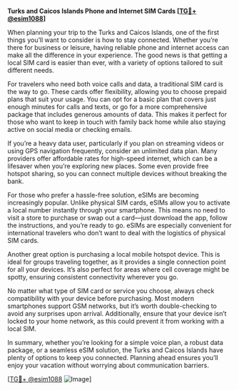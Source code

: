 **Turks and Caicos Islands Phone and Internet SIM Cards [[TG💪+ @esim1088](https://t.me/s/esim1088)]**

When planning your trip to the Turks and Caicos Islands, one of the first things you’ll want to consider is how to stay connected. Whether you’re there for business or leisure, having reliable phone and internet access can make all the difference in your experience. The good news is that getting a local SIM card is easier than ever, with a variety of options tailored to suit different needs.

For travelers who need both voice calls and data, a traditional SIM card is the way to go. These cards offer flexibility, allowing you to choose prepaid plans that suit your usage. You can opt for a basic plan that covers just enough minutes for calls and texts, or go for a more comprehensive package that includes generous amounts of data. This makes it perfect for those who want to keep in touch with family back home while also staying active on social media or checking emails.

If you’re a heavy data user, particularly if you plan on streaming videos or using GPS navigation frequently, consider an unlimited data plan. Many providers offer affordable rates for high-speed internet, which can be a lifesaver when you’re exploring new places. Some even provide free hotspot sharing, so you can connect multiple devices without breaking the bank.

For those who prefer a hassle-free solution, eSIMs are becoming increasingly popular. Unlike physical SIM cards, eSIMs allow you to activate a local number instantly through your smartphone. This means no need to visit a store to purchase or swap out a card—just download the app, follow the instructions, and you’re ready to go. eSIMs are especially convenient for international travelers who don’t want to deal with the logistics of physical SIM cards.

Another great option is purchasing a local mobile hotspot device. This is ideal for groups traveling together, as it provides a single connection point for all your devices. It’s also perfect for areas where cell coverage might be spotty, ensuring consistent connectivity wherever you go.

No matter what type of SIM card or service you choose, always check compatibility with your device before purchasing. Most modern smartphones support GSM networks, but it’s worth double-checking to avoid any surprises upon arrival. Additionally, ensure that your device isn’t locked to your home network, as this could prevent it from working with a local SIM.

In summary, whether you’re looking for a simple voice plan, a robust data package, or a seamless eSIM solution, the Turks and Caicos Islands have plenty of options to keep you connected. Planning ahead ensures you’ll enjoy your vacation without worrying about communication barriers. 

[[TG💪+ @esim1088](https://t.me/s/esim1088) ![Image](https://i.postimg.cc/Y0z9fWf4/image.png)]